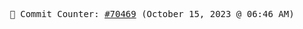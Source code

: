 <p align="center">
    <samp>
        📮 Commit Counter: <a href="https://github.com/Javascript-void0/Javascript-void0/commits/main">#70469</a> (October 15, 2023 @ 06:46 AM)
    </samp>
</p>